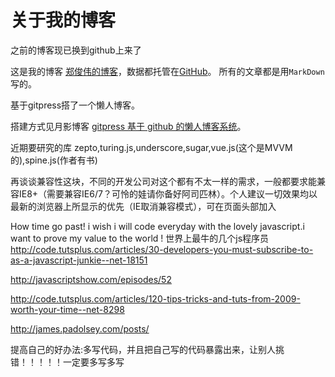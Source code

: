关于我的博客
====
之前的博客现已换到github上来了

这是我的博客 [郑俊伟的博客](http://blog.zhengjunwei.com/)，数据都托管在[GitHub](https://github.com/)。
所有的文章都是用`MarkDown`写的。

基于gitpress搭了一个懒人博客。

搭建方式见月影博客 [gitpress 基于 github 的懒人博客系统](http://blog.silverna.org/~posts/gitpress/2013-11-17-gitpress.org%20%E5%9F%BA%E4%BA%8Egithub%E7%9A%84%E6%87%92%E4%BA%BA%E5%8D%9A%E5%AE%A2%E7%B3%BB%E7%BB%9F.md)。



近期要研究的库
zepto,turing.js,underscore,sugar,vue.js(这个是MVVM的),spine.js(作者有书)

再谈谈兼容性这块，不同的开发公司对这个都有不太一样的需求，一般都要求能兼容IE8+（需要兼容IE6/7？可怜的娃请你备好阿司匹林）。个人建议一切效果均以最新的浏览器上所显示的优先（IE取消兼容模式），可在页面头部加入<meta http-equiv="X-UA-Compatible" content="IE=edge,chrome=1">


How time go past! i wish i will code everyday with the lovely javascript.i want to prove my value to the world !
世界上最牛的几个js程序员
http://code.tutsplus.com/articles/30-developers-you-must-subscribe-to-as-a-javascript-junkie--net-18151


http://javascriptshow.com/episodes/52


http://code.tutsplus.com/articles/120-tips-tricks-and-tuts-from-2009-worth-your-time--net-8298

http://james.padolsey.com/posts/


提高自己的好办法:多写代码，并且把自己写的代码暴露出来，让别人挑错！！！！！一定要多写多写
